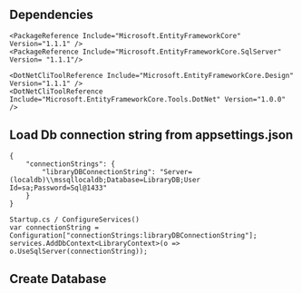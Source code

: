 ## Dependencies

    <PackageReference Include="Microsoft.EntityFrameworkCore" Version="1.1.1" />
    <PackageReference Include="Microsoft.EntityFrameworkCore.SqlServer" Version= "1.1.1"/>

    <DotNetCliToolReference Include="Microsoft.EntityFrameworkCore.Design" Version="1.1.1" />
    <DotNetCliToolReference Include="Microsoft.EntityFrameworkCore.Tools.DotNet" Version="1.0.0" />

## Load Db connection string from appsettings.json
    {
        "connectionStrings": {
            "libraryDBConnectionString": "Server=(localdb)\\mssqllocaldb;Database=LibraryDB;User Id=sa;Password=Sql@1433"
        }
    }

    Startup.cs / ConfigureServices()
    var connectionString = Configuration["connectionStrings:libraryDBConnectionString"];
    services.AddDbContext<LibraryContext>(o => o.UseSqlServer(connectionString));

## Create Database
